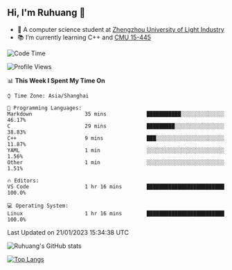 ## Hi, I'm Ruhuang 👋

- :school: A computer science student at [Zhengzhou University of Light Industry](http://www.zzuli.edu.cn/)
- :books: I’m currently learning C++ and [CMU 15-445](https://15445.courses.cs.cmu.edu/fall2022/)

<!--START_SECTION:waka-->
![Code Time](http://img.shields.io/badge/Code%20Time-31%20hrs%2055%20mins-blue)

![Profile Views](http://img.shields.io/badge/Profile%20Views-15-blue)

📊 **This Week I Spent My Time On** 

```text
⌚︎ Time Zone: Asia/Shanghai

💬 Programming Languages: 
Markdown                 35 mins             ███████████░░░░░░░░░░░░░░   46.17% 
C                        29 mins             █████████░░░░░░░░░░░░░░░░   38.83% 
C++                      9 mins              ███░░░░░░░░░░░░░░░░░░░░░░   11.87% 
YAML                     1 min               ░░░░░░░░░░░░░░░░░░░░░░░░░   1.56% 
Other                    1 min               ░░░░░░░░░░░░░░░░░░░░░░░░░   1.51%

🔥 Editors: 
VS Code                  1 hr 16 mins        █████████████████████████   100.0%

💻 Operating System: 
Linux                    1 hr 16 mins        █████████████████████████   100.0%

```


 Last Updated on 21/01/2023 15:34:38 UTC
<!--END_SECTION:waka-->

![Ruhuang's GitHub stats](https://github-readme-stats.vercel.app/api?username=ruhuang2001&count_private=true&hide_title=true&show_icons=true&theme=vue)

[![Top Langs](https://github-readme-stats.vercel.app/api/top-langs/?username=ruhuang2001&layout=compact)](https://github.com/anuraghazra/github-readme-stats)
